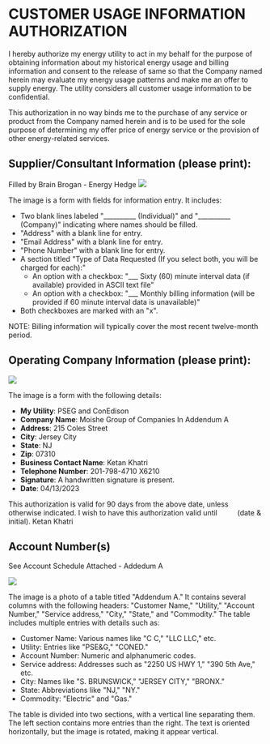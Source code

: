 # CUSTOMER USAGE INFORMATION AUTHORIZATION 

I hereby authorize my energy utility to act in my behalf for the purpose of obtaining information about my historical energy usage and billing information and consent to the release of same so that the Company named herein may evaluate my energy usage patterns and make me an offer to supply energy. The utility considers all customer usage information to be confidential.

This authorization in no way binds me to the purchase of any service or product from the Company named herein and is to be used for the sole purpose of determining my offer price of energy service or the provision of other energy-related services.

## Supplier/Consultant Information (please print):

Filled by Brain Brogan - Energy Hedge
![](images/img-0.jpeg)

The image is a form with fields for information entry. It includes:

- Two blank lines labeled "__________ (Individual)" and "__________ (Company)" indicating where names should be filled.
- "Address" with a blank line for entry.
- "Email Address" with a blank line for entry.
- "Phone Number" with a blank line for entry.
- A section titled "Type of Data Requested (If you select both, you will be charged for each):"
  - An option with a checkbox: "___ Sixty (60) minute interval data (if available) provided in ASCII text file"
  - An option with a checkbox: "___ Monthly billing information (will be provided if 60 minute interval data is unavailable)"
- Both checkboxes are marked with an "x".

NOTE: Billing information will typically cover the most recent twelve-month period.

## Operating Company Information (please print):

![](images/img-1.jpeg)

The image is a form with the following details:

- **My Utility**: PSEG and ConEdison
- **Company Name**: Moishe Group of Companies In Addendum A
- **Address**: 215 Coles Street
- **City**: Jersey City
- **State**: NJ
- **Zip**: 07310
- **Business Contact Name**: Ketan Khatri
- **Telephone Number**: 201-798-4710 X6210
- **Signature**: A handwritten signature is present.
- **Date**: 04/13/2023

This authorization is valid for 90 days from the above date, unless otherwise indicated. I wish to have this authorization valid until $\qquad$ (date \& initial). Ketan Khatri

## Account Number(s)

See Account Schedule Attached - Addedum A

![](images/img-2.jpeg)

The image is a photo of a table titled "Addendum A." It contains several columns with the following headers: "Customer Name," "Utility," "Account Number," "Service address," "City," "State," and "Commodity." The table includes multiple entries with details such as:

- Customer Name: Various names like "C C," "LLC LLC," etc.
- Utility: Entries like "PSE&G," "CONED."
- Account Number: Numeric and alphanumeric codes.
- Service address: Addresses such as "2250 US HWY 1," "390 5th Ave," etc.
- City: Names like "S. BRUNSWICK," "JERSEY CITY," "BRONX."
- State: Abbreviations like "NJ," "NY."
- Commodity: "Electric" and "Gas."

The table is divided into two sections, with a vertical line separating them. The left section contains more entries than the right. The text is oriented horizontally, but the image is rotated, making it appear vertical.
